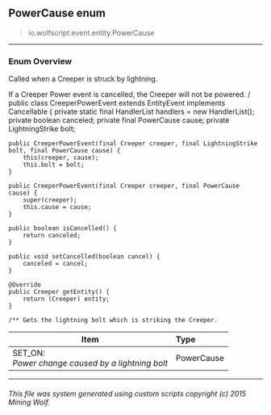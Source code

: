 ## PowerCause __enum__

>io.wolfscript.event.entity.PowerCause

---

### Enum Overview

Called when a Creeper is struck by lightning. <p> If a Creeper Power event is cancelled, the Creeper will not be powered. /
public class CreeperPowerEvent extends EntityEvent implements Cancellable {
    private static final HandlerList handlers = new HandlerList();
    private boolean canceled;
    private final PowerCause cause;
    private LightningStrike bolt;

    public CreeperPowerEvent(final Creeper creeper, final LightningStrike bolt, final PowerCause cause) {
        this(creeper, cause);
        this.bolt = bolt;
    }

    public CreeperPowerEvent(final Creeper creeper, final PowerCause cause) {
        super(creeper);
        this.cause = cause;
    }

    public boolean isCancelled() {
        return canceled;
    }

    public void setCancelled(boolean cancel) {
        canceled = cancel;
    }

    @Override
    public Creeper getEntity() {
        return (Creeper) entity;
    }

    /** Gets the lightning bolt which is striking the Creeper.

Item | Type   
--- | :--- 
SET_ON: <br> _Power change caused by a lightning bolt_ | PowerCause



---



###### This file was system generated using custom scripts copyright (c) 2015 Mining Wolf.
	

